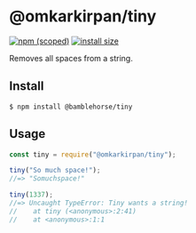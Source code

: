 # @omkarkirpan/tiny

[![npm (scoped)](https://img.shields.io/npm/v/@omkarkirpan/tiny)](https://github.com/OmkarKirpan/tiny)
[![install size](https://packagephobia.com/badge?p=@omkarkirpan/tiny)](https://packagephobia.com/result?p=@omkarkirpan/tiny)

Removes all spaces from a string.

## Install

```
$ npm install @bamblehorse/tiny
```

## Usage

```js
const tiny = require("@omkarkirpan/tiny");

tiny("So much space!");
//=> "Somuchspace!"

tiny(1337);
//=> Uncaught TypeError: Tiny wants a string!
//    at tiny (<anonymous>:2:41)
//    at <anonymous>:1:1
```